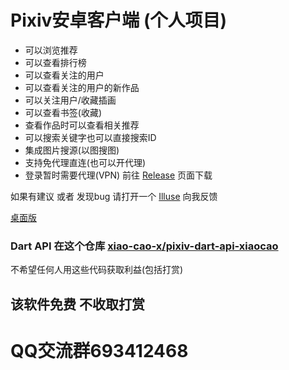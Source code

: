 # Pixiv安卓客户端 (个人项目)

- 可以浏览推荐
- 可以查看排行榜
- 可以查看关注的用户
- 可以查看关注的用户的新作品
- 可以关注用户/收藏插画
- 可以查看书签(收藏)
- 查看作品时可以查看相关推荐
- 可以搜索关键字也可以直接搜索ID
- 集成图片搜源(以图搜图)
- 支持免代理直连(也可以开代理)
- 登录暂时需要代理(VPN) 
前往 [Release](https://github.com/xiao-cao-x/pixiv-xiaocao-android/releases) 页面下载

如果有建议 或者 发现bug 请打开一个 [Illuse](https://github.com/xiao-cao-x/pixiv-xiaocao-android/issues/new) 向我反馈

[桌面版](https://github.com/xiao-cao-x/pixiv-xiaocao-desktop)

### Dart API 在这个仓库 [xiao-cao-x/pixiv-dart-api-xiaocao](https://github.com/xiao-cao-x/pixiv-dart-api-xiaocao)


不希望任何人用这些代码获取利益(包括打赏)


## 该软件免费 不收取打赏

# QQ交流群693412468
